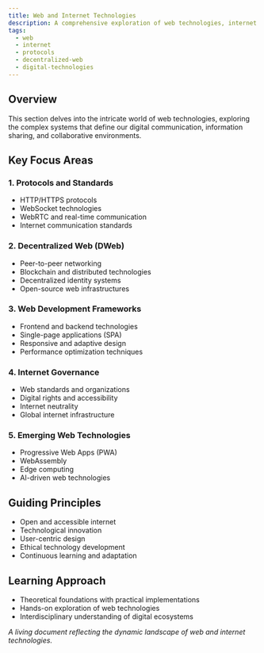 ```yaml
---
title: Web and Internet Technologies
description: A comprehensive exploration of web technologies, internet protocols, and digital ecosystem evolution
tags:
  - web
  - internet
  - protocols
  - decentralized-web
  - digital-technologies
---
```


## Overview

This section delves into the intricate world of web technologies, exploring the complex systems that define our digital communication, information sharing, and collaborative environments.

## Key Focus Areas

### 1. Protocols and Standards
- HTTP/HTTPS protocols
- WebSocket technologies
- WebRTC and real-time communication
- Internet communication standards

### 2. Decentralized Web (DWeb)
- Peer-to-peer networking
- Blockchain and distributed technologies
- Decentralized identity systems
- Open-source web infrastructures

### 3. Web Development Frameworks
- Frontend and backend technologies
- Single-page applications (SPA)
- Responsive and adaptive design
- Performance optimization techniques

### 4. Internet Governance
- Web standards and organizations
- Digital rights and accessibility
- Internet neutrality
- Global internet infrastructure

### 5. Emerging Web Technologies
- Progressive Web Apps (PWA)
- WebAssembly
- Edge computing
- AI-driven web technologies

## Guiding Principles
- Open and accessible internet
- Technological innovation
- User-centric design
- Ethical technology development
- Continuous learning and adaptation

## Learning Approach
- Theoretical foundations with practical implementations
- Hands-on exploration of web technologies
- Interdisciplinary understanding of digital ecosystems

*A living document reflecting the dynamic landscape of web and internet technologies.*
